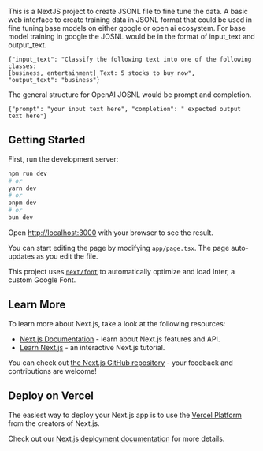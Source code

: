 This is a NextJS project to create JSONL file to fine tune the data. A basic web interface to create training data in JSONL format that could be used in fine tuning base models on either google or open ai ecosystem.
For base model training in google the JOSNL would be in the format of input_text and output_text.
```
{"input_text": "Classify the following text into one of the following classes:
[business, entertainment] Text: 5 stocks to buy now",
"output_text": "business"}
```
The general structure for OpenAI JOSNL would be prompt and completion.

```
{"prompt": "your input text here", "completion": " expected output text here"}
```

## Getting Started

First, run the development server:

```bash
npm run dev
# or
yarn dev
# or
pnpm dev
# or
bun dev
```

Open [http://localhost:3000](http://localhost:3000) with your browser to see the result.

You can start editing the page by modifying `app/page.tsx`. The page auto-updates as you edit the file.

This project uses [`next/font`](https://nextjs.org/docs/basic-features/font-optimization) to automatically optimize and load Inter, a custom Google Font.

## Learn More

To learn more about Next.js, take a look at the following resources:

- [Next.js Documentation](https://nextjs.org/docs) - learn about Next.js features and API.
- [Learn Next.js](https://nextjs.org/learn) - an interactive Next.js tutorial.

You can check out [the Next.js GitHub repository](https://github.com/vercel/next.js/) - your feedback and contributions are welcome!

## Deploy on Vercel

The easiest way to deploy your Next.js app is to use the [Vercel Platform](https://vercel.com/new?utm_medium=default-template&filter=next.js&utm_source=create-next-app&utm_campaign=create-next-app-readme) from the creators of Next.js.

Check out our [Next.js deployment documentation](https://nextjs.org/docs/deployment) for more details.
